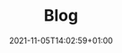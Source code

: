 ---
title: "Blog"
author: ""
type: ""
date: 2021-11-05T14:02:59+01:00
subtitle: ""
image: ""
tags: []
---